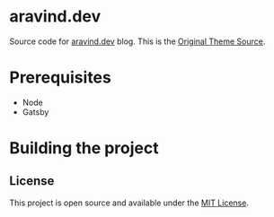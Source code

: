 # aravind.dev

Source code for [aravind.dev](https://aravind.dev) blog. 
This is the [Original Theme Source](https://github.com/taniarascia/taniarascia.com).

# Prerequisites 

- Node
- Gatsby

# Building the project
## License

This project is open source and available under the [MIT License](LICENSE).
